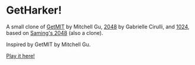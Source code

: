 # GetHarker!
A small clone of [GetMIT](http://mitchgu.github.io/GetMIT/) by Mitchell Gu, [2048](http://gabrielecirulli.github.io/2048/) by Gabrielle Cirulli, and [1024](https://play.google.com/store/apps/details?id=com.veewo.a1024), based on [Saming's 2048](http://saming.fr/p/2048/) (also a clone).

Inspired by GetMIT by Mitchell Gu.

[Play it here!](http://blackpuffin03.github.io/GetHarker/)
